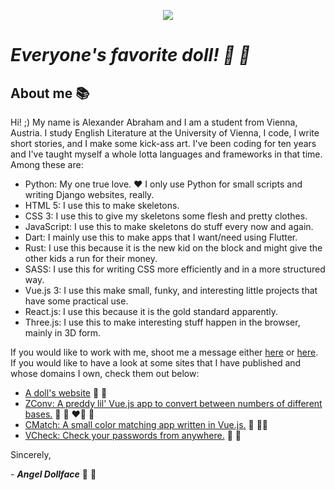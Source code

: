 <p align="center">
 <img src="https://angeldollface.art/assets/images/site/banner/banner.png"/>
</p>

# ***Everyone's favorite doll! :dolls: :ribbon:***

## About me :books:

Hi! ;) My name is Alexander Abraham and I am a student from Vienna, Austria. I study English Literature at the University of Vienna, I code, I write short stories, and I make some kick-ass art. I've been coding for ten years and I've taught myself a whole lotta languages and frameworks in that time. Among these are:

- Python: My one true love. :heart: I only use Python for small scripts and writing Django websites, really.
- HTML 5: I use this to make skeletons.
- CSS 3: I use this to give my skeletons some flesh and pretty clothes.
- JavaScript: I use this to make skeletons do stuff every now and again.
- Dart: I mainly use this to make apps that I want/need using Flutter.
- Rust: I use this because it is the new kid on the block and might give the other kids a run for their money.
- SASS: I use this for writing CSS more efficiently and in a more structured way.
- Vue.js 3: I use this make small, funky, and interesting little projects that have some practical use.
- React.js: I use this because it is the gold standard apparently.
- Three.js: I use this to make interesting stuff happen in the browser, mainly in 3D form.

If you would like to work with me, shoot me a message either [here](https://twitter.com/angeldollface66) or [here](mailto:youreccentricity@outlook.com).
If you would like to have a look at some sites that I have published and whose domains I own, check them out below:

- [A doll's website](https://angeldollface.art) :dolls: :ribbon:
- [ZConv: A preddy lil' Vue.js app to convert between numbers of different bases.](https://angeldollface.art/zconv) :ribbon: :rocket: :heart_on_fire: :unicorn:
- [CMatch: A small color matching app written in Vue.js.](https://angeldollface.art/cmatch) :art: :artist:
- [VCheck: Check your passwords from anywhere.](https://angeldollface.art/vcheck) :ribbon: :rocket:

Sincerely,

\- ***Angel Dollface*** :dolls: :ribbon:
